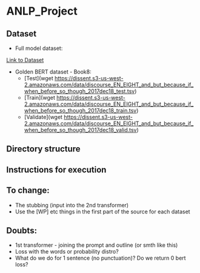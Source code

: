 # ANLP_Project

## Dataset

- Full model dataset:
  
[Link to Dataset](https://www.kaggle.com/datasets/ratthachat/writing-prompts)

- Golden BERT dataset - Book8:
    - [Test](wget https://dissent.s3-us-west-2.amazonaws.com/data/discourse_EN_EIGHT_and_but_because_if_when_before_so_though_2017dec18_test.tsv)
    - [Train](wget https://dissent.s3-us-west-2.amazonaws.com/data/discourse_EN_EIGHT_and_but_because_if_when_before_so_though_2017dec18_train.tsv)
    - [Validate](wget https://dissent.s3-us-west-2.amazonaws.com/data/discourse_EN_EIGHT_and_but_because_if_when_before_so_though_2017dec18_valid.tsv)

## Directory structure

## Instructions for execution


## To change:
- The stubbing (input into the 2nd transformer)
- Use the [WP] etc things in the first part of the source for each dataset


## Doubts:
- 1st transformer - joining the prompt and outline (or smth like this)
- Loss with the words or probability distro?
- What do we do for 1 sentence (no punctuation)? Do we return 0 bert loss?
